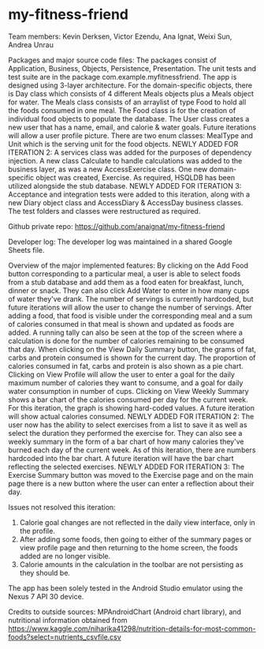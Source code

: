 # my-fitness-friend

Team members:		Kevin Derksen, Victor Ezendu, Ana Ignat, Weixi Sun, Andrea Unrau

Packages and major source code files:	The packages consist of Application, Business, Objects, Persistence, Presentation. The unit tests and test suite are in the package com.example.myfitnessfriend. The app is designed using 3-layer architecture. For the domain-specific objects, there is Day class which consists of 4 different Meals objects plus a Meals object for water. The Meals class consists of an arraylist of type Food to hold all the foods consumed in one meal. The Food class is for the creation of individual food objects to populate the database. The User class creates a new user that has a name, email, and calorie & water goals. Future iterations will allow a user profile picture. There are two enum classes: MealType and Unit which is the serving unit for the food objects. NEWLY ADDED FOR ITERATION 2: A services class was added for the purposes of dependency injection. A new class Calculate to handle calculations was added to the business layer, as was a new AccessExercise class. One new domain-specific object was created, Exercise. As required, HSQLDB has been utilized alongside the stub database. NEWLY ADDED FOR ITERATION 3: Acceptance and integration tests were added to this iteration, along with a new Diary object class and AccessDiary & AccessDay business classes. The test folders and classes were restructured as required.

Github private repo:	https://github.com/anaignat/my-fitness-friend

Developer log:	The developer log was maintained in a shared Google Sheets file.

Overview of the major implemented features:	By clicking on the Add Food button corresponding to a particular meal, a user is able to select foods from a stub database and add them as a food eaten for breakfast, lunch, dinner or snack. They can also click Add Water to enter in how many cups of water they've drank. The number of servings is currently hardcoded, but future iterations will allow the user to change the number of servings. After adding a food, that food is visible under the corresponding meal and a sum of calories consumed in that meal is shown and updated as foods are added. A running tally can also be seen at the top of the screen where a calculation is done for the number of calories remaining to be consumed that day. When clicking on the View Daily Summary button, the grams of fat, carbs and protein consumed is shown for the current day. The proportion of calories consumed in fat, carbs and protein is also shown as a pie chart. Clicking on View Profile will allow the user to enter a goal for the daily maximum number of calories they want to consume, and a goal for daily water consumption in number of cups. Clicking on View Weekly Summary shows a bar chart of the calories consumed per day for the current week. For this iteration, the graph is showing hard-coded values. A future iteration will show actual calories consumed. NEWLY ADDED FOR ITERATION 2: The user now has the ability to select exercises from a list to save it as well as select the duration they performed the exercise for. They can also see a weekly summary in the form of a bar chart of how many calories they've burned each day of the current week. As of this iteration, there are numbers hardcoded into the bar chart. A future iteration will have the bar chart reflecting the selected exercises. NEWLY ADDED FOR ITERATION 3: The Exercise Summary button was moved to the Exercise page and on the main page there is a new button where the user can enter a reflection about their day.

Issues not resolved this iteration:
1) Calorie goal changes are not reflected in the daily view interface, only in the profile.
2) After adding some foods, then going to either of the summary pages or view profile page and then returning to the home screen, the foods added are no longer visible.
3) Calorie amounts in the calculation in the toolbar are not persisting as they should be.

The app has been solely tested in the Android Studio emulator using the Nexus 7 API 30 device.

Credits to outside sources:	MPAndroidChart (Android chart library), and nutritional information obtained from https://www.kaggle.com/niharika41298/nutrition-details-for-most-common-foods?select=nutrients_csvfile.csv
